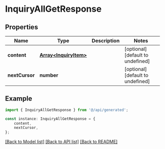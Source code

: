 # InquiryAllGetResponse


## Properties

Name | Type | Description | Notes
------------ | ------------- | ------------- | -------------
**content** | [**Array&lt;InquiryItem&gt;**](InquiryItem.md) |  | [optional] [default to undefined]
**nextCursor** | **number** |  | [optional] [default to undefined]

## Example

```typescript
import { InquiryAllGetResponse } from '@/api/generated';

const instance: InquiryAllGetResponse = {
    content,
    nextCursor,
};
```

[[Back to Model list]](../README.md#documentation-for-models) [[Back to API list]](../README.md#documentation-for-api-endpoints) [[Back to README]](../README.md)
